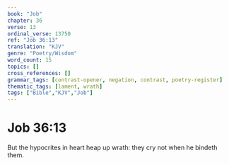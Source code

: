 ```yaml
---
book: "Job"
chapter: 36
verse: 13
ordinal_verse: 13750
ref: "Job 36:13"
translation: "KJV"
genre: "Poetry/Wisdom"
word_count: 15
topics: []
cross_references: []
grammar_tags: [contrast-opener, negation, contrast, poetry-register]
thematic_tags: [lament, wrath]
tags: ["Bible","KJV","Job"]
---
```


# Job 36:13

But the hypocrites in heart heap up wrath: they cry not when he bindeth them.
